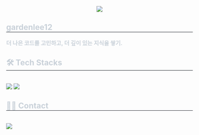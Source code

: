 <div align= "center">
    <img src="https://capsule-render.vercel.app/api?type=waving&color=0:a8e063,100:38ef0c&height=180&text=Garden's%20GitHub&animation=fadeIn&fontColor=ffeb96&fontSize=50" />
    </div>
    <div style="text-align: left;"> 
    <h2 style="border-bottom: 1px solid #21262d; color: #c9d1d9;"> gardenlee12 </h2>  
    <div style="font-weight: 700; font-size: 15px; text-align: left; color: #c9d1d9;"> 더 나은 코드를 고민하고, 더 깊이 있는 지식을 쌓기. </div> 
    </div>
    <div style="text-align: left;">
    <h2 style="border-bottom: 1px solid #21262d; color: #c9d1d9;"> 🛠️ Tech Stacks </h2> <br> 
    <div style="margin: ; text-align: left;" "text-align: left;"> <img src="https://img.shields.io/badge/C-A8B9CC?style=for-the-badge&logo=C&logoColor=white">
          <img src="https://img.shields.io/badge/C++-00599C?style=for-the-badge&logo=C%2B%2B&logoColor=white">
          </div>
    </div>
    <div style="text-align: left;">
    <h2 style="border-bottom: 1px solid #21262d; color: #c9d1d9;"> 🧑‍💻 Contact </h2> <br> 
    <div style="text-align: left;"> <a href=https://velog.io/@garden31201/posts> <img src="https://img.shields.io/badge/Velog-20C997?style=for-the-badge&logo=Velog&logoColor=white&link=https://velog.io/@garden31201/posts"> </a>
          </div>  <br> 
    <div style="text-align: left;">  </div> 
    </div>
    </div>
    
